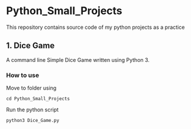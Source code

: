 # Python_Small_Projects
This repository contains source code of my python projects as a practice

## 1. Dice Game

A command line Simple Dice Game written using Python 3.

### How to use
 
 Move to folder using 
 
 ```cd Python_Small_Projects```
 
 Run the python script
 
 ```python3 Dice_Game.py```
 
